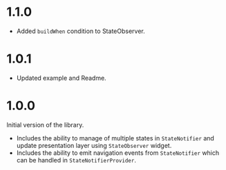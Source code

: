 # 1.1.0

- Added `buildWhen` condition to StateObserver.

# 1.0.1

- Updated example and Readme.

# 1.0.0

Initial version of the library.

- Includes the ability to manage of multiple states in `StateNotifier` and update presentation layer using `StateObserver` widget.
- Includes the ability to emit navigation events from `StateNotifier` which can be handled in `StateNotifierProvider`.
